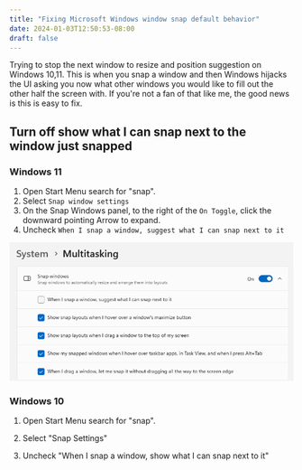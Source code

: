 ```yaml
---
title: "Fixing Microsoft Windows window snap default behavior"
date: 2024-01-03T12:50:53-08:00
draft: false
---
```


Trying to stop the next window to resize and position suggestion on Windows 10,11. This is when you snap a window and
then Windows hijacks the UI  asking you now what other windows you would like to fill out the other half the screen 
with. If you're not a fan of that like me, the good news is this is easy to fix. 

## Turn off show what I can snap next to the window just snapped
### Windows 11
1. Open Start Menu search for "snap".
2. Select `Snap window settings`
3. On the Snap Windows panel, to the right of the `On Toggle`, click the downward pointing Arrow to expand.
4.  Uncheck `When I snap a window, suggest what I can snap next to it`

![Windows 11 System Multitasking Snap windows settings panel](windows11snapupdate.png)

### Windows 10
1. Open Start Menu search for "snap".

2. Select "Snap Settings"

3. Uncheck "When I snap a window, show what I can snap next to it" 
